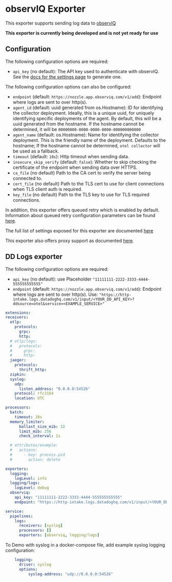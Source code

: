 # observIQ Exporter

This exporter supports sending log data to [observIQ](https://observiq.com/)

**This exporter is currently being developed and is not yet ready for use**

## Configuration

The following configuration options are required:

- `api_key` (no default): The API key used to authenticate with observIQ. See the [docs for the settings page](https://docs.observiq.com/docs/overview#settings-page) to generate one.

The following configuration options can also be configured:

- `endpoint` (default: `https://nozzle.app.observiq.com/v1/add`): Endpoint where logs are sent to over http(s).
- `agent_id` (default: uuid generated from os.Hostname): ID for identifying the collector deployment. Ideally, this is a unique uuid, for uniquely identifying specific deployments of the agent. By default, this will be a uuid generated from the hostname. If the hostname cannot be determined, it will be `00000000-0000-0000-0000-000000000000`
- `agent_name` (default: os.Hostname): Name for identifying the collector deployment. This is the friendly name of the deployment. Defaults to the hostname; If the hostname cannot be determined, `otel collector` will be used as a fallback.
- `timeout` (default: `10s`): Http timeout when sending data.
- `insecure_skip_verify` (default: `false`): Whether to skip checking the certificate of the endpoint when sending data over HTTPS.
- `ca_file` (no default) Path to the CA cert to verify the server being connected to.
- `cert_file` (no default) Path to the TLS cert to use for client connections when TLS client auth is required.
- `key_file` (no default) Path to the TLS key to use for TLS required connections.

In addition, this exporter offers queued retry which is enabled by default.
Information about queued retry configuration parameters can be found
[here](https://github.com/open-telemetry/opentelemetry-collector/blob/main/exporter/exporterhelper/README.md).

The full list of settings exposed for this exporter are documented [here](config.go)

This exporter also offers proxy support as documented
[here](https://github.com/open-telemetry/opentelemetry-collector/tree/main/exporter#proxy-support).

## DD Logs exporter

The following configuration options are required:

- `api_key` (no default): use Placeholder `"11111111-2222-3333-4444-555555555555"`
- `endpoint` (default: `https://nozzle.app.observiq.com/v1/add`): Endpoint where logs are sent to over http(s). Use: `"https://http-intake.logs.datadoghq.com/v1/input/<YOUR_DD_API_KEY>?ddsource=otel&service=<EXAMPLE_SERVICE>"`

```yaml
extensions:
receivers:
  otlp:
    protocols:
      grpc:
      http:
  # otlp/logs:
  #   protocols:
  #     grpc:
  #     http:
  jaeger:
    protocols:
      thrift_http:
  zipkin:
  syslog:
    udp:
      listen_address: "0.0.0.0:54526"
    protocol: rfc3164
    location: UTC

processors:
  batch:
    timeout: 10s
  memory_limiter:
      ballast_size_mib: 32
      limit_mib: 256
      check_interval: 1s

  # attributes/example:
  #   actions:
  #     - key: process.pid
  #       action: delete    

exporters:
  logging:
    logLevel: info
  logging/logs:
    logLevel: debug
  observiq:
    api_key: "11111111-2222-3333-4444-555555555555"
    endpoint: "https://http-intake.logs.datadoghq.com/v1/input/<YOUR_DD_API_KEY>?ddsource=otel&service=example"

service:
  pipelines:
    logs:
      receivers: [syslog]
      processors: []
      exporters: [observiq, logging/logs]
```

To Demo with syslog in a docker-compose file, add example syslog logging configuration:

```yaml
    logging:
      driver: syslog
      options:
          syslog-address: "udp://0.0.0.0:54526"
```